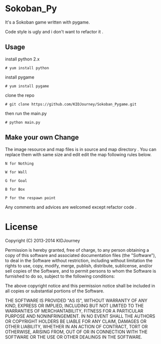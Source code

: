# Sokoban_Py

It's a Sokoban game written with pygame.

Code style is ugly and i don't want to refactor it .

## Usage

install python 2.x

    # yum install python

install pygame 

    # yum install pygame

clone the repo

    # git clone https://github.com/KIDJourney/Sokoban_Pygame.git

then run the main.py

    # python main.py

## Make your own Change

The image resource and map files is in source and map directory . You can replace them with same size and edit edit the map following rules below.

    N for Nothing

    W for Wall

    G for Goal

    B for Box

    P for the respawn point

Any comments and advices are welcomed except refactor code . 

# License

Copyright (C) 2013-2014 KIDJourney

Permission is hereby granted, free of charge, to any person obtaining a copy
of this software and associated documentation files (the "Software"), to deal
in the Software without restriction, including without limitation the rights
to use, copy, modify, merge, publish, distribute, sublicense, and/or sell
copies of the Software, and to permit persons to whom the Software is
furnished to do so, subject to the following conditions:

The above copyright notice and this permission notice shall be included in
all copies or substantial portions of the Software.

THE SOFTWARE IS PROVIDED "AS IS", WITHOUT WARRANTY OF ANY KIND, EXPRESS OR
IMPLIED, INCLUDING BUT NOT LIMITED TO THE WARRANTIES OF MERCHANTABILITY,
FITNESS FOR A PARTICULAR PURPOSE AND NONINFRINGEMENT. IN NO EVENT SHALL THE
AUTHORS OR COPYRIGHT HOLDERS BE LIABLE FOR ANY CLAIM, DAMAGES OR OTHER
LIABILITY, WHETHER IN AN ACTION OF CONTRACT, TORT OR OTHERWISE, ARISING FROM,
OUT OF OR IN CONNECTION WITH THE SOFTWARE OR THE USE OR OTHER DEALINGS IN
THE SOFTWARE.
